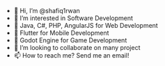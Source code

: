 - 👋 Hi, I’m @shafiq1rwan
- 👀 I’m interested in Software Development
- 🌱 Java, C#, PHP, AngularJS for Web Development
- 🌱 Flutter for Mobile Development
- 🌱 Godot Engine for Game Development
- 💞️ I’m looking to collaborate on many project
- 📫 How to reach me? Send me an email!
